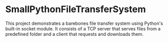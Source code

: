 # SmallPythonFileTransferSystem
This project demonstrates a barebones file transfer system using Python's built-in socket module. It consists of a TCP server that serves files from a predefined folder and a client that requests and downloads them.
